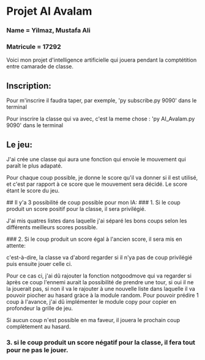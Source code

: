 # Projet AI Avalam
### Name = Yilmaz, Mustafa Ali
### Matricule = 17292
Voici mon projet d'intelligence artificielle qui jouera pendant la comptétition entre camarade de classe.

## Inscription:
<p>Pour m'inscrire il faudra taper, par exemple, 'py subscribe.py 9090' dans le terminal</p>
<p>Pour inscrire la classe qui va avec, c'est la meme chose : 'py AI_Avalam.py 9090' dans le terminal</p>

## Le jeu:
<p>J'ai crée une classe qui aura une fonction qui envoie le mouvement qui paraît le plus adapaté.</p>
<p>Pour chaque coup possible, je donne le score qu'il va donner si il est utilisé, et c'est par rapport à ce score que le mouvement sera décidé. Le score étant le score du jeu.</p>
## Il y'a 3 possibilité de coup possible pour mon IA:
### 1. Si le coup produit un score positif pour la classe, il sera privilégié.
<p>J'ai mis quatres listes dans laquelle j'ai séparé les bons coups selon les différents meilleurs scores possible.</p>
### 2. Si le coup produit un score égal à l'ancien score, il sera mis en attente:
<p>c'est-à-dire, la classe va d'abord regarder si il n'ya pas de coup privilégié puis ensuite jouer celle ci.</p>
<p>Pour ce cas ci, j'ai dû rajouter la fonction notgoodmove qui va regarder si àprès ce coup l'ennemi aurait la possibilité de prendre une tour, si oui il ne la jouerait pas, si non il va le rajouter à une nouvelle liste dans laquelle il va pouvoir piocher au hasard gràce à la module random. Pour pouvoir prédire 1 coup à l'avance, j'ai dû implémenter le module copy pour copier en profondeur la grille de jeu.</p>
<p>Si aucun coup n'est possible en ma faveur, il jouera le prochain coup complètement au hasard.</p>

### 3. si le coup produit un score négatif pour la classe, il fera tout pour ne pas le jouer.
